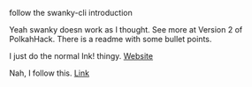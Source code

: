 follow the swanky-cli introduction

Yeah swanky doesn work as I thought. See more at Version 2 of PolkahHack.
There is a readme with some bullet points.

I just do the normal Ink! thingy. [Website](https://use.ink/)

Nah, I follow this. [Link](https://docs.substrate.io/tutorials/smart-contracts/prepare-your-first-contract/)

